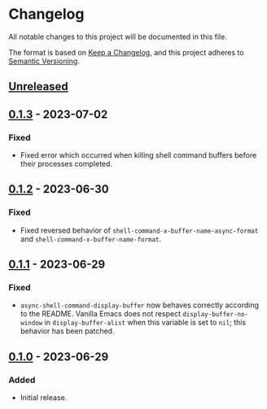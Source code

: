 # Changelog

All notable changes to this project will be documented in this file.

The format is based on [Keep a Changelog](https://keepachangelog.com/en/1.0.0/),
and this project adheres to [Semantic Versioning](https://semver.org/spec/v2.0.0.html).

## [Unreleased]

## [0.1.3] - 2023-07-02

### Fixed

- Fixed error which occurred when killing shell command buffers before their
  processes completed.

## [0.1.2] - 2023-06-30

### Fixed

- Fixed reversed behavior of `shell-command-x-buffer-name-async-format` and
  `shell-command-x-buffer-name-format`.

## [0.1.1] - 2023-06-29

### Fixed

- `async-shell-command-display-buffer` now behaves correctly according to the
  README. Vanilla Emacs does not respect `display-buffer-no-window` in
  `display-buffer-alist` when this variable is set to `nil`; this behavior has
  been patched.

## [0.1.0] - 2023-06-29

### Added

- Initial release.

[unreleased]: https://github.com/elizagamedev/shell-command-x.el/compare/v0.1.3...HEAD
[0.1.3]: https://github.com/elizagamedev/shell-command-x.el/compare/v0.1.2...v0.1.3
[0.1.2]: https://github.com/elizagamedev/shell-command-x.el/compare/v0.1.1...v0.1.2
[0.1.1]: https://github.com/elizagamedev/shell-command-x.el/compare/v0.1.0...v0.1.1
[0.1.0]: https://github.com/elizagamedev/shell-command-x.el/releases/tag/v0.1.0
